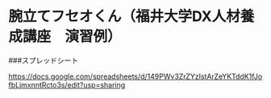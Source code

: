 # 腕立てフセオくん（福井大学DX人材養成講座　演習例）

###スプレッドシート

https://docs.google.com/spreadsheets/d/149PWv3ZrZYzIstArZeYKTddK1fJofbLjmxnntRcto3s/edit?usp=sharing

